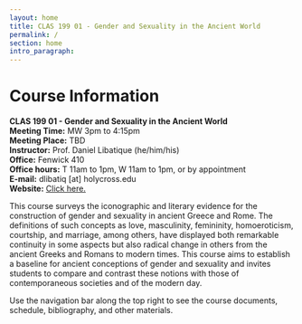 ```yaml
---
layout: home
title: CLAS 199 01 - Gender and Sexuality in the Ancient World
permalink: /
section: home
intro_paragraph:
---
```


# Course Information
**CLAS 199 01 - Gender and Sexuality in the Ancient World**  
**Meeting Time:** MW 3pm to 4:15pm  
**Meeting Place:** TBD  
**Instructor:** Prof. Daniel Libatique (he/him/his)  
**Office:** Fenwick 410  
**Office hours:** T 11am to 1pm, W 11am to 1pm, or by appointment  
**E-mail:** dlibatiq [at] holycross.edu  
**Website:** [Click here.](https://dlibatique.github.io)

This course surveys the iconographic and literary evidence for the construction of gender and sexuality in ancient Greece and Rome. The definitions of such concepts as love, masculinity, femininity, homoeroticism, courtship, and marriage, among others, have displayed both remarkable continuity in some aspects but also radical change in others from the ancient Greeks and Romans to modern times. This course aims to establish a baseline for ancient conceptions of gender and sexuality and invites students to compare and contrast these notions with those of contemporaneous societies and of the modern day.

Use the navigation bar along the top right to see the course documents, schedule, bibliography, and other materials.
